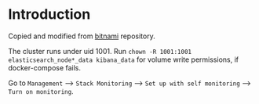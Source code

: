 # Introduction

Copied and modified from [bitnami](https://github.com/bitnami/containers/tree/main/bitnami/elasticsearch) repository.

The cluster runs under uid 1001. Run `chown -R 1001:1001 elasticsearch_node*_data kibana_data` for volume write permissions, if docker-compose fails.

Go to `Management` --> `Stack Monitoring` --> `Set up with self monitoring` --> `Turn on monitoring`.

